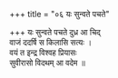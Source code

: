 +++
title = "०६ यः सुन्वते पचते"

+++
यः सुन्वते पचते दुध्र आ चिद्  
वाजं ददर्षि स किलासि सत्यः ।  
वयं त इन्द्र विश्वह प्रियासः  
सुवीरासो विदथम् आ वदेम ॥